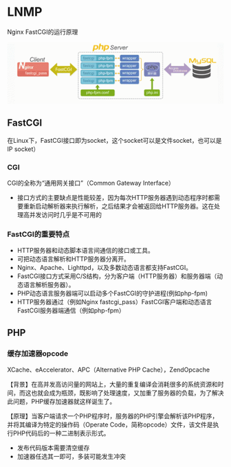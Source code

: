 # LNMP

Nginx FastCGI的运行原理

![Nginx FastCGI的运行原理](../../img/fastCGI.png)


## FastCGI
在Linux下，FastCGI接口即为socket，这个socket可以是文件socket，也可以是IP socket）

### CGI
CGI的全称为“通用网关接口”（Common Gateway Interface）
* 接口方式的主要缺点是性能较差，因为每次HTTP服务器遇到动态程序时都需要重新启动解析器来执行解析，之后结果才会被返回给HTTP服务器。这在处理高并发访问时几乎是不可用的

### FastCGI的重要特点 
* HTTP服务器和动态脚本语言间通信的接口或工具。 
* 可把动态语言解析和HTTP服务器分离开。 
* Nginx、Apache、Lighttpd，以及多数动态语言都支持FastCGI。 
* FastCGI接口方式采用C/S结构，分为客户端（HTTP服务器）和服务器端（动态语言解析服务器）。 
* PHP动态语言服务器端可以启动多个FastCGI的守护进程(例如php-fpm)
* HTTP服务器通过（例如Nginx fastcgi_pass）FastCGI客户端和动态语言FastCGI服务器端通信（例如php-fpm）

## PHP

### 缓存加速器opcode
XCache、eAccelerator、APC（Alternative PHP Cache），ZendOpcache

【背景】在高并发高访问量的网站上，大量的重复编译会消耗很多的系统资源和时间，而这也就会成为瓶颈，既影响了处理速度，又加重了服务器的负载，为了解决此问题，PHP缓存加速器就这样诞生了。

【原理】当客户端请求一个PHP程序时，服务器的PHP引擎会解析该PHP程序，并将其编译为特定的操作码（Operate Code，简称opcode）文件，该文件是执行PHP代码后的一种二进制表示形式。

* 发布代码版本需要清空缓存
* 加速器任选其一即可，多装可能发生冲突

